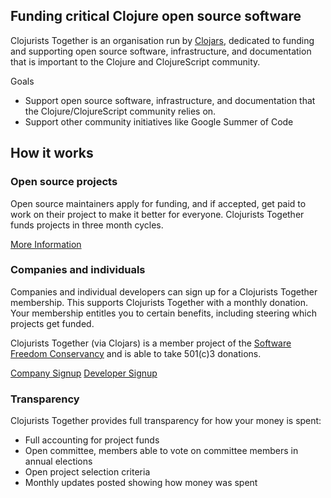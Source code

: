 ## Funding critical Clojure open source software

Clojurists Together is an organisation run by [Clojars](https://clojars.org), dedicated to funding and supporting open source software, infrastructure, and documentation that is important to the Clojure and ClojureScript community.

Goals

* Support open source software, infrastructure, and documentation that the Clojure/ClojureScript community relies on.
* Support other community initiatives like Google Summer of Code

## How it works

### Open source projects

Open source maintainers apply for funding, and if accepted, get paid to work on their project to make it better for everyone. Clojurists Together funds projects in three month cycles.

[More Information](/open-source/)

### Companies and individuals

Companies and individual developers can sign up for a Clojurists Together membership. This supports Clojurists Together with a monthly donation. Your membership entitles you to certain benefits, including steering which projects get funded.

<aside>Clojurists Together (via Clojars) is a member project of the <a href="https://sfconservancy.org">Software Freedom Conservancy</a> and is able to take 501(c)3 donations.</aside>
  
<p class="homepage-cta">
<a class="become-a-member" href="/companies">Company Signup</a>
<a class="become-a-member" href="/developers">Developer Signup</a>
</p>
  
### Transparency

Clojurists Together provides full transparency for how your money is spent:

* Full accounting for project funds
* Open committee, members able to vote on committee members in annual elections
* Open project selection criteria
* Monthly updates posted showing how money was spent

